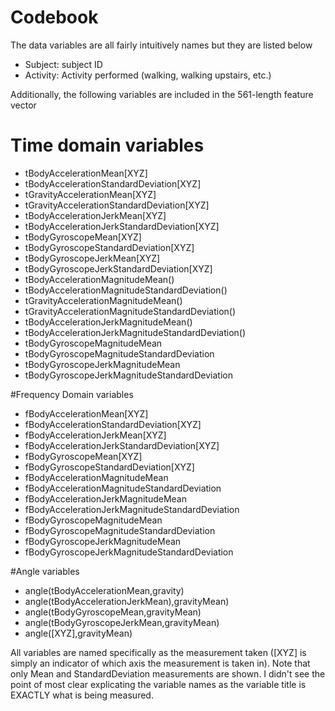 Codebook
========

The data variables are all fairly intuitively names but they are listed below
* Subject: subject ID
* Activity: Activity performed (walking, walking upstairs, etc.)

Additionally, the following variables are included in the 561-length feature vector

# Time domain variables

* tBodyAccelerationMean[XYZ]
* tBodyAccelerationStandardDeviation[XYZ]
* tGravityAccelerationMean[XYZ]
* tGravityAccelerationStandardDeviation[XYZ]
* tBodyAccelerationJerkMean[XYZ]
* tBodyAccelerationJerkStandardDeviation[XYZ]
* tBodyGyroscopeMean[XYZ]
* tBodyGyroscopeStandardDeviation[XYZ]
* tBodyGyroscopeJerkMean[XYZ]
* tBodyGyroscopeJerkStandardDeviation[XYZ]
* tBodyAccelerationMagnitudeMean()
* tBodyAccelerationMagnitudeStandardDeviation()
* tGravityAccelerationMagnitudeMean()
* tGravityAccelerationMagnitudeStandardDeviation()
* tBodyAccelerationJerkMagnitudeMean()
* tBodyAccelerationJerkMagnitudeStandardDeviation()
* tBodyGyroscopeMagnitudeMean
* tBodyGyroscopeMagnitudeStandardDeviation
* tBodyGyroscopeJerkMagnitudeMean
* tBodyGyroscopeJerkMagnitudeStandardDeviation

#Frequency Domain variables

* fBodyAccelerationMean[XYZ]
* fBodyAccelerationStandardDeviation[XYZ]
* fBodyAccelerationJerkMean[XYZ]
* fBodyAccelerationJerkStandardDeviation[XYZ]
* fBodyGyroscopeMean[XYZ]
* fBodyGyroscopeStandardDeviation[XYZ]
* fBodyAccelerationMagnitudeMean
* fBodyAccelerationMagnitudeStandardDeviation
* fBodyAccelerationJerkMagnitudeMean
* fBodyAccelerationJerkMagnitudeStandardDeviation
* fBodyGyroscopeMagnitudeMean
* fBodyGyroscopeMagnitudeStandardDeviation
* fBodyGyroscopeJerkMagnitudeMean
* fBodyGyroscopeJerkMagnitudeStandardDeviation


#Angle variables

* angle(tBodyAccelerationMean,gravity)
* angle(tBodyAccelerationJerkMean),gravityMean)
* angle(tBodyGyroscopeMean,gravityMean)            
* angle(tBodyGyroscopeJerkMean,gravityMean)
* angle([XYZ],gravityMean)  


All variables are named specifically as the measurement taken ([XYZ] is simply an indicator of which axis the measurement is taken in).  Note that only Mean and StandardDeviation measurements are shown.  I didn't see the point of most clear explicating the variable names as the variable title is EXACTLY what is being measured.